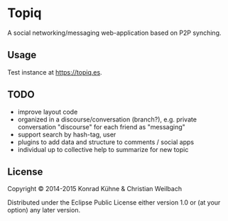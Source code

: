 # Topiq

A social networking/messaging web-application based on P2P synching.

## Usage

Test instance at <https://topiq.es>.

## TODO

- improve layout code
- organized in a discourse/conversation (branch?), e.g. private
  conversation "discourse" for each friend as "messaging"
- support search by hash-tag, user
- plugins to add data and structure to comments / social apps
- individual up to collective help to summarize for new topic

## License

Copyright © 2014-2015 Konrad Kühne & Christian Weilbach

Distributed under the Eclipse Public License either version 1.0 or (at
your option) any later version.
